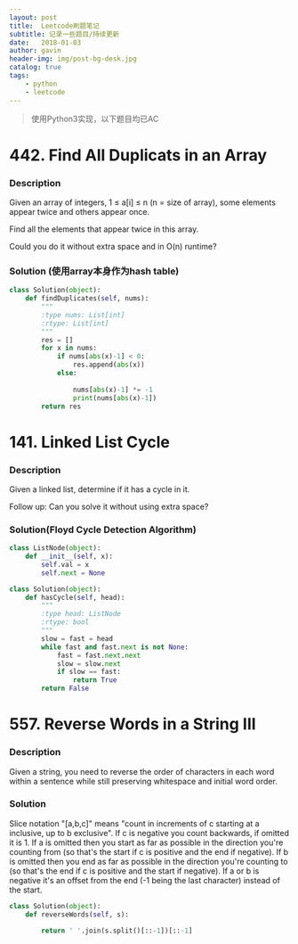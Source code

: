 ```yaml
---
layout: post
title:  Leetcode刷题笔记
subtitle: 记录一些题目/持续更新
date:   2018-01-03
author: gavin
header-img: img/post-bg-desk.jpg
catalog: true
tags:
    - python
    - leetcode
---
```


>使用Python3实现，以下题目均已AC

# 442. Find All Duplicats in an Array

### Description


Given an array of integers, 1 ≤ a[i] ≤ n (n = size of array), some elements appear twice and others appear once.

Find all the elements that appear twice in this array.

Could you do it without extra space and in O(n) runtime?



### Solution (使用array本身作为hash table)


```python
class Solution(object):
    def findDuplicates(self, nums):
        """
        :type nums: List[int]
        :rtype: List[int]
        """
        res = []
        for x in nums:
            if nums[abs(x)-1] < 0:
                res.append(abs(x))
            else:
                
                nums[abs(x)-1] *= -1
                print(nums[abs(x)-1])
        return res
```

# 141. Linked List Cycle

### Description

Given a linked list, determine if it has a cycle in it.

Follow up:
Can you solve it without using extra space?

### Solution(Floyd Cycle Detection Algorithm)

```python
class ListNode(object):
    def __init__(self, x):
        self.val = x
        self.next = None

class Solution(object):
    def hasCycle(self, head):
        """
        :type head: ListNode
        :rtype: bool
        """
        slow = fast = head
        while fast and fast.next is not None:
            fast = fast.next.next
            slow = slow.next
            if slow == fast:
                return True
        return False
```

# 557. Reverse Words in a String III

### Description

Given a string, you need to reverse the order of characters in each word within a sentence while still preserving whitespace and initial word order.

### Solution
Slice notation "[a,b,c]" means "count in increments of c starting at a inclusive, up to b exclusive". If c is negative you count backwards, if omitted it is 1. If a is omitted then you start as far as possible in the direction you're counting from (so that's the start if c is positive and the end if negative). If b is omitted then you end as far as possible in the direction you're counting to (so that's the end if c is positive and the start if negative). If a or b is negative it's an offset from the end (-1 being the last character) instead of the start.

```python
class Solution(object):
    def reverseWords(self, s):

        return ' '.join(s.split()[::-1])[::-1]
```


